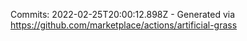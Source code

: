Commits: 2022-02-25T20:00:12.898Z - Generated via https://github.com/marketplace/actions/artificial-grass
<br>
